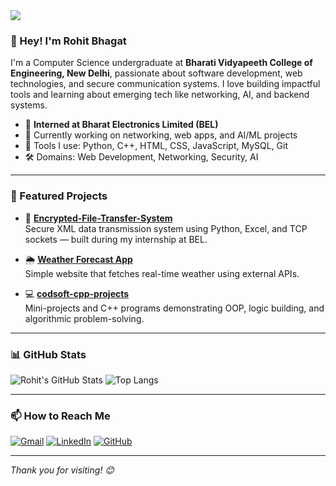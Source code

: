 <img src="https://capsule-render.vercel.app/api?type=waving&color=0E74E1&height=200&section=header&text=Rohit%20Bhagat&fontSize=40&fontAlignY=35&desc=Undergraduate%20CS%20Student%20|%20Software%20Engineer&descAlignY=55&animation=twinkling" />

### 👋 Hey! I'm Rohit Bhagat

I'm a Computer Science undergraduate at **Bharati Vidyapeeth College of Engineering, New Delhi**, passionate about software development, web technologies, and secure communication systems. I love building impactful tools and learning about emerging tech like networking, AI, and backend systems.

- 🧠 **Interned at Bharat Electronics Limited (BEL)**
- 🔭 Currently working on networking, web apps, and AI/ML projects  
- 🧰 Tools I use: Python, C++, HTML, CSS, JavaScript, MySQL, Git  
- 🛠️ Domains: Web Development, Networking, Security, AI

---

### 📂 Featured Projects

- 🔐 [**Encrypted-File-Transfer-System**](https://github.com/irohit02/Encrypted-File-Transfer-System)  
  Secure XML data transmission system using Python, Excel, and TCP sockets — built during my internship at BEL.

- 🌦️ [**Weather Forecast App**](https://github.com/irohit02/Weather-app)  
  Simple website that fetches real-time weather using external APIs.

- 💻 [**codsoft-cpp-projects**](https://github.com/irohit02/codsoft-cpp-projects)  
  Mini-projects and C++ programs demonstrating OOP, logic building, and algorithmic problem-solving.

---

### 📊 GitHub Stats

![Rohit's GitHub Stats](https://github-readme-stats.vercel.app/api?username=irohit02&show_icons=true&theme=tokyonight)
![Top Langs](https://github-readme-stats.vercel.app/api/top-langs/?username=irohit02&layout=compact&theme=tokyonight)

---

### 📫 How to Reach Me

[![Gmail](https://img.shields.io/badge/Gmail-D14836?style=flat&logo=gmail&logoColor=white)](mailto:rohitbhagat0209@gmail.com)
[![LinkedIn](https://img.shields.io/badge/LinkedIn-0A66C2?style=flat&logo=linkedin&logoColor=white)](https://linkedin.com/in/irohit02)
[![GitHub](https://img.shields.io/badge/GitHub-181717?style=flat&logo=github&logoColor=white)](https://github.com/irohit02)

---

*Thank you for visiting! 😊*
